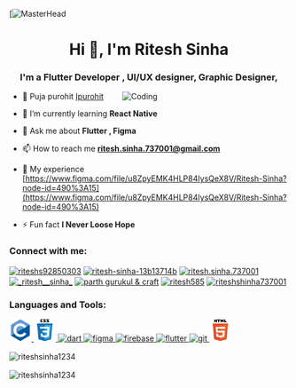 [![MasterHead](https://i.pinimg.com/originals/d0/c6/04/d0c60459431b6ffaecf92fc902ca996d.gif)
<h1 align="center">Hi 👋, I'm Ritesh Sinha</h1>
<h3 align="center">I'm a Flutter Developer , UI/UX designer, Graphic Designer,</h3>


<img align="right" alt="Coding" width="300" src="https://i.pinimg.com/originals/69/0c/7d/690c7d26b0e75dcf3aa183b384792a2e.gif">

- 🔭 Puja purohit [Ipurohit](https://play.google.com/store/apps/details?id=com.pujapurohit.brahminapp)

- 🌱 I’m currently learning **React Native**

- 💬 Ask me about **Flutter , Figma**

- 📫 How to reach me **ritesh.sinha.737001@gmail.com**

- 📄 My experience [https://www.figma.com/file/u8ZpyEMK4HLP84IysQeX8V/Ritesh-Sinha?node-id=490%3A15](https://www.figma.com/file/u8ZpyEMK4HLP84IysQeX8V/Ritesh-Sinha?node-id=490%3A15)

- ⚡ Fun fact **I Never Loose Hope**

<h3 align="left">Connect with me:</h3>
<p align="left">
<a href="https://twitter.com/riteshs92850303" target="blank"><img align="center" src="https://raw.githubusercontent.com/rahuldkjain/github-profile-readme-generator/master/src/images/icons/Social/twitter.svg" alt="riteshs92850303" height="30" width="40" /></a>
<a href="https://linkedin.com/in/ritesh-sinha-13b13714b" target="blank"><img align="center" src="https://raw.githubusercontent.com/rahuldkjain/github-profile-readme-generator/master/src/images/icons/Social/linked-in-alt.svg" alt="ritesh-sinha-13b13714b" height="30" width="40" /></a>
<a href="https://fb.com/ritesh.sinha.737001" target="blank"><img align="center" src="https://raw.githubusercontent.com/rahuldkjain/github-profile-readme-generator/master/src/images/icons/Social/facebook.svg" alt="ritesh.sinha.737001" height="30" width="40" /></a>
<a href="https://instagram.com/_ritesh__sinha_" target="blank"><img align="center" src="https://raw.githubusercontent.com/rahuldkjain/github-profile-readme-generator/master/src/images/icons/Social/instagram.svg" alt="_ritesh__sinha_" height="30" width="40" /></a>
<a href="https://www.youtube.com/c/parth gurukul & craft" target="blank"><img align="center" src="https://raw.githubusercontent.com/rahuldkjain/github-profile-readme-generator/master/src/images/icons/Social/youtube.svg" alt="parth gurukul & craft" height="30" width="40" /></a>
<a href="https://www.codechef.com/users/ritesh585" target="blank"><img align="center" src="https://cdn.jsdelivr.net/npm/simple-icons@3.1.0/icons/codechef.svg" alt="ritesh585" height="30" width="40" /></a>
<a href="https://auth.geeksforgeeks.org/user/riteshshinha737001" target="blank"><img align="center" src="https://raw.githubusercontent.com/rahuldkjain/github-profile-readme-generator/master/src/images/icons/Social/geeks-for-geeks.svg" alt="riteshshinha737001" height="30" width="40" /></a>
</p>

<h3 align="left">Languages and Tools:</h3>
<p align="left"> <a href="https://www.cprogramming.com/" target="_blank" rel="noreferrer"> <img src="https://raw.githubusercontent.com/devicons/devicon/master/icons/c/c-original.svg" alt="c" width="40" height="40"/> </a> <a href="https://www.w3schools.com/css/" target="_blank" rel="noreferrer"> <img src="https://raw.githubusercontent.com/devicons/devicon/master/icons/css3/css3-original-wordmark.svg" alt="css3" width="40" height="40"/> </a> <a href="https://dart.dev" target="_blank" rel="noreferrer"> <img src="https://www.vectorlogo.zone/logos/dartlang/dartlang-icon.svg" alt="dart" width="40" height="40"/> </a> <a href="https://www.figma.com/" target="_blank" rel="noreferrer"> <img src="https://www.vectorlogo.zone/logos/figma/figma-icon.svg" alt="figma" width="40" height="40"/> </a> <a href="https://firebase.google.com/" target="_blank" rel="noreferrer"> <img src="https://www.vectorlogo.zone/logos/firebase/firebase-icon.svg" alt="firebase" width="40" height="40"/> </a> <a href="https://flutter.dev" target="_blank" rel="noreferrer"> <img src="https://www.vectorlogo.zone/logos/flutterio/flutterio-icon.svg" alt="flutter" width="40" height="40"/> </a> <a href="https://git-scm.com/" target="_blank" rel="noreferrer"> <img src="https://www.vectorlogo.zone/logos/git-scm/git-scm-icon.svg" alt="git" width="40" height="40"/> </a> <a href="https://www.w3.org/html/" target="_blank" rel="noreferrer"> <img src="https://raw.githubusercontent.com/devicons/devicon/master/icons/html5/html5-original-wordmark.svg" alt="html5" width="40" height="40"/> </a> </p>

<p><img align="center" src="https://github-readme-stats.vercel.app/api/top-langs?username=riteshsinha1234&show_icons=true&locale=en&layout=compact" alt="riteshsinha1234" /></p>

<p><img align="center" src="https://github-readme-streak-stats.herokuapp.com/?user=riteshsinha1234&" alt="riteshsinha1234" /></p>
